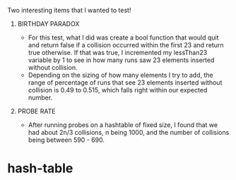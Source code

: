 Two interesting items that I wanted to test!

1. BIRTHDAY PARADOX
    - For this test, what I did was create a bool function that would quit and return false if a collision occurred within the first 23 and return true otherwise. If that was true, I incremented my lessThan23 variable by 1 to see in how many runs saw 23 elements inserted without collision. 
    - Depending on the sizing of how many elements I try to add, the range of percentage of runs that see 23 elements inserted without collision is 0.49 to 0.515, which falls right within our expected number.

2. PROBE RATE
    - After running probes on a hashtable of fixed size, I found that we had about 2n/3 collisions, n being 1000, and the number of collisions being between 590 - 690.

# hash-table
